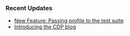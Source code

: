 ### Recent Updates

- [New Feature: Passing profile to the test suite](/blog/20251024-passing-profile-to-the-test-suite.md)
- [Introducing the CDP blog](/blog/20251017-introducing-the-cdp-blog.md)
